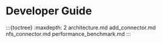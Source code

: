 # Developer Guide

:::{toctree}
:maxdepth: 2
architecture.md
add_connector.md
nfs_connector.md
performance_benchmark.md
:::

